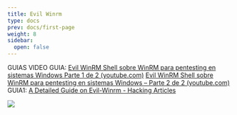 ```yaml
---
title: Evil Winrm
type: docs
prev: docs/first-page
weight: 8
sidebar:
  open: false
---
```


GUIAS
VIDEO GUIA: 
[Evil WinRM Shell sobre WinRM para pentesting en sistemas Windows Parte 1 de 2 (youtube.com)](https://www.youtube.com/watch?v=TxbFz2OG85A&ab_channel=TheHackerWay)
[Evil WinRM Shell sobre WinRM para pentesting en sistemas Windows – Parte 2 de 2 (youtube.com)](https://www.youtube.com/watch?v=GCw0SaeU-oI&ab_channel=TheHackerWay)
GUIA1:
[A Detailed Guide on Evil-Winrm - Hacking Articles](https://www.hackingarticles.in/a-detailed-guide-on-evil-winrm/)

![](/images/red_team/windows/20241004113431.png)